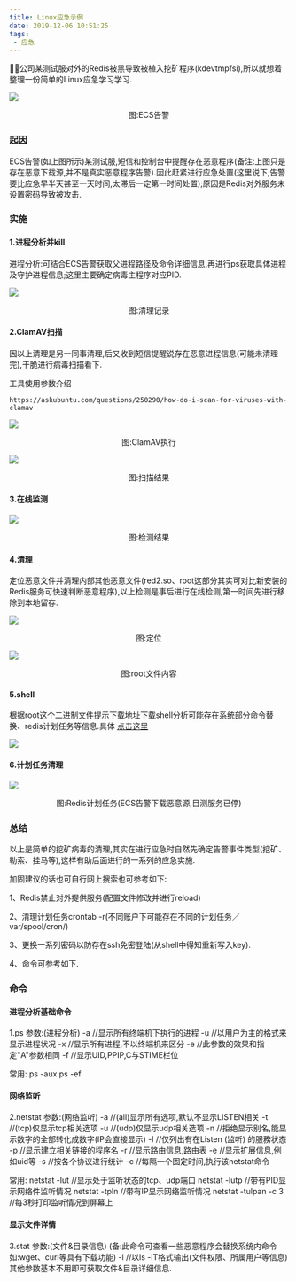 ```yaml
---
title: Linux应急示例
date: 2019-12-06 10:51:25
tags:
 - 应急
---
```

🤦‍♂公司某测试服对外的Redis被黑导致被植入挖矿程序(kdevtmpfsi),所以就想着整理一份简单的Linux应急学习学习.

![](/images/yj/gj.png)

<center>图:ECS告警</center>

### 起因

ECS告警(如上图所示)某测试服,短信和控制台中提醒存在恶意程序(备注:上图只是存在恶意下载源,并不是真实恶意程序告警).因此赶紧进行应急处置(这里说下,告警要比应急早半天甚至一天时间,太滞后一定第一时间处置);原因是Redis对外服务未设置密码导致被攻击.

### 实施

#### 1.进程分析并kill

进程分析:可结合ECS告警获取父进程路径及命令详细信息,再进行ps获取具体进程及守护进程信息;这里主要确定病毒主程序对应PID.

![](/images/yj/rm.png)

<center>图:清理记录</center>

#### 2.ClamAV扫描

因以上清理是另一同事清理,后又收到短信提醒说存在恶意进程信息(可能未清理完),干脆进行病毒扫描看下.

工具使用参数介绍

```php+HTML
https://askubuntu.com/questions/250290/how-do-i-scan-for-viruses-with-clamav
```

![](/images/yj/av.png)

<center>图:ClamAV执行</center>

![](/images/yj/av1.png)

<center>图:扫描结果</center>

#### 3.在线监测

![](/images/yj/jc.png)

<center>图:检测结果</center>

#### 4.清理

定位恶意文件并清理内部其他恶意文件(red2.so、root这部分其实可对比新安装的Redis服务可快速判断恶意程序),以上检测是事后进行在线检测,第一时间先进行移除到本地留存.

![](/images/yj/redis.png)

<center>图:定位</center>

![](/images/yj/redis1.png)

<center>图:root文件内容</center>

#### 5.shell

根据root这个二进制文件提示下载地址下载shell分析可能存在系统部分命令替换、redis计划任务等信息.具体 [点击这里](http://www.si1ent.xyz/ziliao/shell.txt)

![](/images/yj/shell.png)

#### 6.计划任务清理

![](/images/yj/cron.png)

<center>图:Redis计划任务(ECS告警下载恶意源,目测服务已停)</center>

### 总结

以上是简单的挖矿病毒的清理,其实在进行应急时自然先确定告警事件类型(挖矿、勒索、挂马等),这样有助后面进行的一系列的应急实施.

加固建议的话也可自行网上搜索也可参考如下:

1、Redis禁止对外提供服务(配置文件修改并进行reload)

2、清理计划任务crontab -r(不同账户下可能存在不同的计划任务／var/spool/cron/)

3、更换一系列密码以防存在ssh免密登陆(从shell中得知重新写入key).

4、命令可参考如下.

### 命令

#### 进程分析基础命令

1.ps
参数:(进程分析)
-a //显示所有终端机下执行的进程
-u //以用户为主的格式来显示进程状况
-x //显示所有进程,不以终端机来区分
-e //此参数的效果和指定"A"参数相同
-f //显示UID,PPIP,C与STIME栏位

常用:
ps -aux
ps -ef

#### 网络监听

2.netstat
参数:(网络监听)
-a //(all)显示所有选项,默认不显示LISTEN相关
-t //(tcp)仅显示tcp相关选项
-u //(udp)仅显示udp相关选项
-n //拒绝显示别名,能显示数字的全部转化成数字(IP会直接显示)
-l //仅列出有在Listen (监听) 的服務状态
-p //显示建立相关链接的程序名
-r //显示路由信息,路由表
-e //显示扩展信息,例如uid等
-s //按各个协议进行统计
-c //每隔一个固定时间,执行该netstat命令

常用:
netstat -lut //显示处于监听状态的tcp、udp端口
netstat -lutp //带有PID显示网络件监听情况
netstat -tpln //带有IP显示网络监听情况
netstat -tulpan -c 3 //每3秒打印监听情况到屏幕上

#### 显示文件详情

3.stat
参数:(文件&目录信息)
(备:此命令可查看一些恶意程序会替换系统内命令如:wget、curl等具有下载功能)
-l //以ls -lT格式输出(文件权限、所属用户等信息)
其他参数基本不用即可获取文件&目录详细信息.